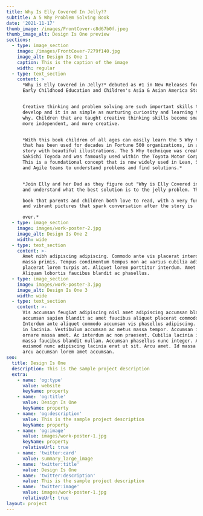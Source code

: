 ```yaml
---
title: Why Is Elly Covered In Jelly??
subtitle: A 5 Why Problem Solving Book
date: '2021-11-17'
thumb_image: /images/FrontCover-c8d67b0f.jpeg
thumb_image_alt: Design Is One preview
sections:
  - type: image_section
    image: /images/FrontCover-7279f140.jpg
    image_alt: Design Is One 1
    caption: This is the caption of the image
    width: regular
  - type: text_section
    content: >
      *Why is Elly Covered in Jelly?* debuted as #1 in New Releases for both
      Early Childhood Education and Children's Asia & Asian America Stories!


      Creative thinking and problem solving are such important skills to
      develop and it is as simple as nurturing curiosity and learning to ask
      why. Children that are taught creative thinking skills become smarter,
      more independent, and more creative.


      *With this book children of all ages can easily learn the 5 Why technique
      that has been used for decades in Fortune 500 organizations, in a fun
      story with beautiful illustrations. The 5 Why technique was created by
      Sakichi Toyoda and was famously used within the Toyota Motor Corporation.
      This is a foundational concept that is now widely used in Lean, Six Sigma,
      and Agile teams to understand problems and find solutions.*


      *Join Elly and her Dad as they figure out "Why is Elly Covered in Jelly?"
      and understand what the best solution is to the jelly problem. This is a

      book that parents and children both love to read, with a very funny story
      and vibrant pictures that spark conversation after the story is

      over.*
  - type: image_section
    image: images/work-poster-2.jpg
    image_alt: Design Is One 2
    width: wide
  - type: text_section
    content: >-
      Amet nibh adipiscing adipiscing. Commodo ante vis placerat interdum massa
      massa primis. Tempus condimentum tempus non ac varius cubilia adipiscing
      placerat lorem turpis at. Aliquet lorem porttitor interdum. Amet lacus.
      Aliquam lobortis faucibus blandit ac phasellus.
  - type: image_section
    image: images/work-poster-3.jpg
    image_alt: Design Is One 3
    width: wide
  - type: text_section
    content: >-
      Vis accumsan feugiat adipiscing nisl amet adipiscing accumsan blandit
      accumsan sapien blandit ac amet faucibus aliquet placerat commodo.
      Interdum ante aliquet commodo accumsan vis phasellus adipiscing. Ornare a
      in lacinia. Vestibulum accumsan ac metus massa tempor. Accumsan in lacinia
      ornare massa amet. Ac interdum ac non praesent. Cubilia lacinia interdum
      massa faucibus blandit nullam. Accumsan phasellus nunc integer. Accumsan
      euismod nunc adipiscing lacinia erat ut sit. Arcu amet. Id massa aliquet
      arcu accumsan lorem amet accumsan.
seo:
  title: Design Is One
  description: This is the sample project description
  extra:
    - name: 'og:type'
      value: website
      keyName: property
    - name: 'og:title'
      value: Design Is One
      keyName: property
    - name: 'og:description'
      value: This is the sample project description
      keyName: property
    - name: 'og:image'
      value: images/work-poster-1.jpg
      keyName: property
      relativeUrl: true
    - name: 'twitter:card'
      value: summary_large_image
    - name: 'twitter:title'
      value: Design Is One
    - name: 'twitter:description'
      value: This is the sample project description
    - name: 'twitter:image'
      value: images/work-poster-1.jpg
      relativeUrl: true
layout: project
---
```

